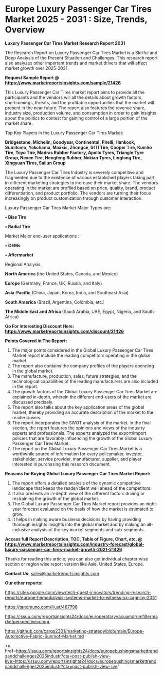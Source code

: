 # Europe Luxury Passenger Car Tires Market 2025 - 2031 : Size, Trends, Overview

<strong>Luxury Passenger Car Tires Market Research Report 2031</strong>

The Research Report on Luxury Passenger Car Tires Market is a Skillful and Deep Analysis of the Present Situation and Challenges. This research report also analyzes other important trends and market drivers that will affect market growth over 2025-2031.

<strong>Request Sample Report @ <a href=https://www.marketreportsinsights.com/sample/21426>https://www.marketreportsinsights.com/sample/21426</a></strong>

This Luxury Passenger Car Tires market report aims to provide all the participants and the vendors will all the details about growth factors, shortcomings, threats, and the profitable opportunities that the market will present in the near future. The report also features the revenue share, industry size, production volume, and consumption in order to gain insights about the politics to contest for gaining control of a large portion of the market share.

Top Key Players in the Luxury Passenger Car Tires Market:

<strong>Bridgestone, Michelin, Goodyear, Continental, Pirelli, Hankook, Sumitomo, Yokohama, Maxxis, Zhongce, GITI Tire, Cooper Tire, Kumho Tire, Toyo Tire, Madras Rubber Factory, Apollo Tyres, Triangle Tyre Group, Nexen Tire, Hengfeng Rubber, Nokian Tyres, Linglong Tire, Xingyuan Tires, Sailun Group</strong>

The Luxury Passenger Car Tires Industry is severely competitive and fragmented due to the existence of various established players taking part in different marketing strategies to increase their market share. The vendors operating in the market are profiled based on price, quality, brand, product differentiation, and product portfolio. The vendors are turning their focus increasingly on product customization through customer interaction.

Luxury Passenger Car Tires Market Major Types are:

<strong>• Bias Tire

• Radial Tire</strong>

Market Major end-user applications :

<strong>• OEMs

• Aftermarket</strong>

Regional Analysis

</u><strong><b>North America</b></strong> (the United States, Canada, and Mexico)

<strong><b>Europe </b></strong>(Germany, France, UK, Russia, and Italy)

<strong><b>Asia-Pacific</b></strong> (China, Japan, Korea, India, and Southeast Asia)

<strong><b>South America</b></strong> (Brazil, Argentina, Colombia, etc.)

<strong><b>The Middle East and Africa</b></strong> (Saudi Arabia, UAE, Egypt, Nigeria, and South Africa)

<strong>Go For Interesting Discount Here: <a href=https://www.marketreportsinsights.com/discount/21426>https://www.marketreportsinsights.com/discount/21426</a></strong>

<strong>Points Covered in The Report:</strong>
<ol>
  <li>The major points considered in the Global Luxury Passenger Car Tires Market report include the leading competitors operating in the global market.</li>
  <li>The report also contains the company profiles of the players operating in the global market.</li>
  <li>The manufacture, production, sales, future strategies, and the technological capabilities of the leading manufacturers are also included in the report.</li>
  <li>The growth factors of the Global Luxury Passenger Car Tires Market are explained in-depth, wherein the different end-users of the market are discussed precisely.</li>
  <li>The report also talks about the key application areas of the global market, thereby providing an accurate description of the market to the readers/users.</li>
  <li>The report incorporates the SWOT analysis of the market. In the final section, the report features the opinions and views of the industry experts and professionals. The experts analyzed the export/import policies that are favorably influencing the growth of the Global Luxury Passenger Car Tires Market.</li>
  <li>The report on the Global Luxury Passenger Car Tires Market is a worthwhile source of information for every policymaker, investor, stakeholder, service provider, manufacturer, supplier, and player interested in purchasing this research document.</li>
</ol>
<strong>Reasons for Buying Global Luxury Passenger Car Tires Market Report:</strong>

<ol>
  <li>The report offers a detailed analysis of the dynamic competitive landscape that keeps the reader/client well ahead of the competitors.</li>
  <li>It also presents an in-depth view of the different factors driving or restraining the growth of the global market.</li>
  <li>The Global Luxury Passenger Car Tires Market report provides an eight-year forecast evaluated on the basis of how the market is estimated to grow.</li>
  <li>It helps in making aware business decisions by having providing thorough insights insights into the global market and by making an all-inclusive analysis of the key market segments and sub-segments.</li>
</ol>
<strong>Access full Report Description, TOC, Table of Figure, Chart, etc. @ <a href=https://www.marketreportsinsights.com/industry-forecast/global-luxury-passenger-car-tires-market-growth-2021-21426>https://www.marketreportsinsights.com/industry-forecast/global-luxury-passenger-car-tires-market-growth-2021-21426</a></strong>


Thanks for reading this article; you can also get individual chapter wise section or region wise report version like Asia, United States, Europe.

<strong>Contact Us:</strong>
sales@marketreportsinsights.com

<strong>Our other reports:</strong>

<a href=https://sites.google.com/view/tech-quest-innovators/trending-research-reports/europe-hemodialysis-systems-market-to-witness-xx-cagr-by-2031>https://sites.google.com/view/tech-quest-innovators/trending-research-reports/europe-hemodialysis-systems-market-to-witness-xx-cagr-by-2031</a>

<a href=https://tanomuno.com/illust/487798>https://tanomuno.com/illust/487798</a>

<a href=https://issuu.com/reportsinsights24/docs/europerotaryvacuumdrumfiltermarketperspectivecompr>https://issuu.com/reportsinsights24/docs/europerotaryvacuumdrumfiltermarketperspectivecompr</a>

<a href=https://github.com/cargo2301/marketing-strategy/blob/main/Europe-Automotive-Fabric-Sunroof-Market.md>https://github.com/cargo2301/marketing-strategy/blob/main/Europe-Automotive-Fabric-Sunroof-Market.md</a>

<a href=https://issuu.com/reportsinsights24/docs/europebushingsmarkettrendsandchallenges2025industr?cta=post-publish-view-live>https://issuu.com/reportsinsights24/docs/europebushingsmarkettrendsandchallenges2025industr?cta=post-publish-view-live</a>"
